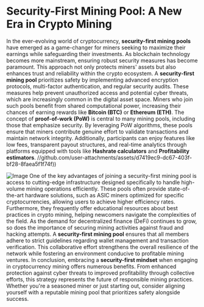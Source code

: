 # Security-First Mining Pool: A New Era in Crypto Mining
In the ever-evolving world of cryptocurrency, **security-first mining pools** have emerged as a game-changer for miners seeking to maximize their earnings while safeguarding their investments. As blockchain technology becomes more mainstream, ensuring robust security measures has become paramount. This approach not only protects miners' assets but also enhances trust and reliability within the crypto ecosystem.
A **security-first mining pool** prioritizes safety by implementing advanced encryption protocols, multi-factor authentication, and regular security audits. These measures help prevent unauthorized access and potential cyber threats, which are increasingly common in the digital asset space. Miners who join such pools benefit from shared computational power, increasing their chances of earning rewards like **Bitcoin (BTC)** or **Ethereum (ETH)**. 
The concept of **proof-of-work (PoW)** is central to many mining pools, including those that emphasize security. By leveraging PoW algorithms, these pools ensure that miners contribute genuine effort to validate transactions and maintain network integrity. Additionally, participants can enjoy features like low fees, transparent payout structures, and real-time analytics through platforms equipped with tools like **Hashrate calculators** and **Profitability estimators**.
 //github.com/user-attachments/assets/d7419ec9-dc67-403f-bf28-8faea5f1f74f))

![Image](https://github.com/user-attachments/assets/d7419ec9-dc67-403f-bf28-8faea5f1f74f)
One of the key advantages of joining a security-first mining pool is access to cutting-edge infrastructure designed specifically to handle high-volume mining operations efficiently. These pools often provide state-of-the-art hardware solutions, such as ASIC miners optimized for specific cryptocurrencies, allowing users to achieve higher efficiency rates. Furthermore, they frequently offer educational resources about best practices in crypto mining, helping newcomers navigate the complexities of the field.
As the demand for decentralized finance (DeFi) continues to grow, so does the importance of securing mining activities against fraud and hacking attempts. A **security-first mining pool** ensures that all members adhere to strict guidelines regarding wallet management and transaction verification. This collaborative effort strengthens the overall resilience of the network while fostering an environment conducive to profitable mining ventures.
In conclusion, embracing a **security-first mindset** when engaging in cryptocurrency mining offers numerous benefits. From enhanced protection against cyber threats to improved profitability through collective efforts, this strategy represents the future of responsible mining practices. Whether you're a seasoned miner or just starting out, consider aligning yourself with a reputable mining pool that prioritizes safety alongside success.
